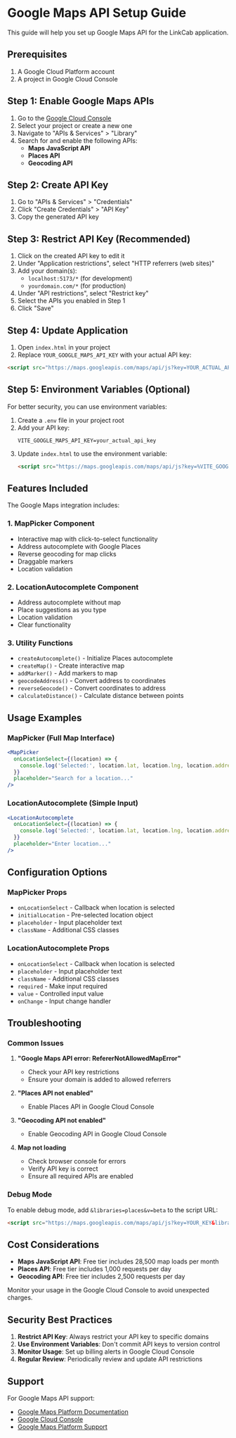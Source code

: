 # Google Maps API Setup Guide

This guide will help you set up Google Maps API for the LinkCab application.

## Prerequisites

1. A Google Cloud Platform account
2. A project in Google Cloud Console

## Step 1: Enable Google Maps APIs

1. Go to the [Google Cloud Console](https://console.cloud.google.com/)
2. Select your project or create a new one
3. Navigate to "APIs & Services" > "Library"
4. Search for and enable the following APIs:
   - **Maps JavaScript API**
   - **Places API**
   - **Geocoding API**

## Step 2: Create API Key

1. Go to "APIs & Services" > "Credentials"
2. Click "Create Credentials" > "API Key"
3. Copy the generated API key

## Step 3: Restrict API Key (Recommended)

1. Click on the created API key to edit it
2. Under "Application restrictions", select "HTTP referrers (web sites)"
3. Add your domain(s):
   - `localhost:5173/*` (for development)
   - `yourdomain.com/*` (for production)
4. Under "API restrictions", select "Restrict key"
5. Select the APIs you enabled in Step 1
6. Click "Save"

## Step 4: Update Application

1. Open `index.html` in your project
2. Replace `YOUR_GOOGLE_MAPS_API_KEY` with your actual API key:

```html
<script src="https://maps.googleapis.com/maps/api/js?key=YOUR_ACTUAL_API_KEY&libraries=places"></script>
```

## Step 5: Environment Variables (Optional)

For better security, you can use environment variables:

1. Create a `.env` file in your project root
2. Add your API key:
   ```
   VITE_GOOGLE_MAPS_API_KEY=your_actual_api_key
   ```
3. Update `index.html` to use the environment variable:
   ```html
   <script src="https://maps.googleapis.com/maps/api/js?key=%VITE_GOOGLE_MAPS_API_KEY%&libraries=places"></script>
   ```

## Features Included

The Google Maps integration includes:

### 1. **MapPicker Component**
- Interactive map with click-to-select functionality
- Address autocomplete with Google Places
- Reverse geocoding for map clicks
- Draggable markers
- Location validation

### 2. **LocationAutocomplete Component**
- Address autocomplete without map
- Place suggestions as you type
- Location validation
- Clear functionality

### 3. **Utility Functions**
- `createAutocomplete()` - Initialize Places autocomplete
- `createMap()` - Create interactive map
- `addMarker()` - Add markers to map
- `geocodeAddress()` - Convert address to coordinates
- `reverseGeocode()` - Convert coordinates to address
- `calculateDistance()` - Calculate distance between points

## Usage Examples

### MapPicker (Full Map Interface)
```jsx
<MapPicker
  onLocationSelect={(location) => {
    console.log('Selected:', location.lat, location.lng, location.address)
  }}
  placeholder="Search for a location..."
/>
```

### LocationAutocomplete (Simple Input)
```jsx
<LocationAutocomplete
  onLocationSelect={(location) => {
    console.log('Selected:', location.lat, location.lng, location.address)
  }}
  placeholder="Enter location..."
/>
```

## Configuration Options

### MapPicker Props
- `onLocationSelect` - Callback when location is selected
- `initialLocation` - Pre-selected location object
- `placeholder` - Input placeholder text
- `className` - Additional CSS classes

### LocationAutocomplete Props
- `onLocationSelect` - Callback when location is selected
- `placeholder` - Input placeholder text
- `className` - Additional CSS classes
- `required` - Make input required
- `value` - Controlled input value
- `onChange` - Input change handler

## Troubleshooting

### Common Issues

1. **"Google Maps API error: RefererNotAllowedMapError"**
   - Check your API key restrictions
   - Ensure your domain is added to allowed referrers

2. **"Places API not enabled"**
   - Enable Places API in Google Cloud Console

3. **"Geocoding API not enabled"**
   - Enable Geocoding API in Google Cloud Console

4. **Map not loading**
   - Check browser console for errors
   - Verify API key is correct
   - Ensure all required APIs are enabled

### Debug Mode

To enable debug mode, add `&libraries=places&v=beta` to the script URL:

```html
<script src="https://maps.googleapis.com/maps/api/js?key=YOUR_KEY&libraries=places&v=beta"></script>
```

## Cost Considerations

- **Maps JavaScript API**: Free tier includes 28,500 map loads per month
- **Places API**: Free tier includes 1,000 requests per day
- **Geocoding API**: Free tier includes 2,500 requests per day

Monitor your usage in the Google Cloud Console to avoid unexpected charges.

## Security Best Practices

1. **Restrict API Key**: Always restrict your API key to specific domains
2. **Use Environment Variables**: Don't commit API keys to version control
3. **Monitor Usage**: Set up billing alerts in Google Cloud Console
4. **Regular Review**: Periodically review and update API restrictions

## Support

For Google Maps API support:
- [Google Maps Platform Documentation](https://developers.google.com/maps/documentation)
- [Google Cloud Console](https://console.cloud.google.com/)
- [Google Maps Platform Support](https://developers.google.com/maps/support)
